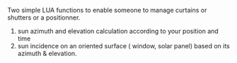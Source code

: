 Two simple LUA functions to enable someone to manage curtains or shutters or a positionner.
1. sun azimuth and elevation calculation according to your position and time
2. sun incidence on an oriented surface ( window, solar panel) based on its azimuth & elevation.
